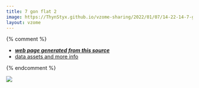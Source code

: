 ```yaml
---
title: 7 gon flat 2
image: https://ThynStyx.github.io/vzome-sharing/2022/01/07/14-22-14-7-gon-flat-2/7-gon-flat-2.png
layout: vzome
---
```


{% comment %}
 - [***web page generated from this source***][post]
 - [data assets and more info][github]

[post]: <https://ThynStyx.github.io/vzome-sharing/2022/01/07/7-gon-flat-2-14-22-14.html>
[github]: <https://github.com/ThynStyx/vzome-sharing/tree/main/2022/01/07/14-22-14-7-gon-flat-2/>
{% endcomment %}

<vzome-viewer style="width: 100%; height: 65vh;"
       src="https://ThynStyx.github.io/vzome-sharing/2022/01/07/14-22-14-7-gon-flat-2/7-gon-flat-2.vZome" >
  <img src="https://ThynStyx.github.io/vzome-sharing/2022/01/07/14-22-14-7-gon-flat-2/7-gon-flat-2.png" />
</vzome-viewer>